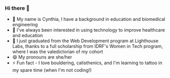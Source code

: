 ### Hi there 👋




- 🔭 My name is Cynthia, I have a background in education and biomedical engineering
- 🌱 I've always been interested in using technology to improve healthcare and education
- 👯 I just graduated from the Web Development program at Lighthouse Labs, thanks to a full scholarship from IDRF's Women in Tech program, where I was the valedictorian of my cohort 
- 😄 My pronouns are she/her
- ⚡ Fun fact - I love bouldering, calisthenics, and I'm learning to tattoo in my spare time (when I'm not coding!)


<!--
**cynthia-lam/cynthia-lam** is a ✨ _special_ ✨ repository because its `README.md` (this file) appears on your GitHub profile.
-->
